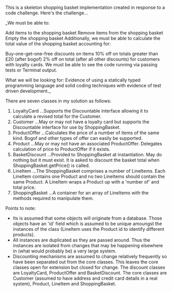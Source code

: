 This is a skeleton shopping basket implementation created in response to a code challenge. Here's the challenge...

_We must be able to:

Add items to the shopping basket
Remove items from the shopping basket
Empty the shopping basket
Additionally, we must be able to calculate the total value of the shopping basket accounting for:

Buy-one-get-one-free discounts on items
10% off on totals greater than £20 (after bogof)
2% off on total (after all other discounts) for customers with loyalty cards.
We must be able to see the code running via passing tests or Terminal output.

What we will be looking for:
Evidence of using a statically typed programming language and solid coding techniques with evidence of test driven development._

There are seven classes in my solution as follows:

1. LoyaltyCard
...Supports the Discountable interface allowing it to calculate a revised total for the Customer.
2. Customer
...May or may not have a loyalty card but supports the Discountable interface for use by ShoppingBasket.
3. ProductOffer
...Calculates the price of a number of items of the same kind. Bogof and other types of offer can easily be supported.
4. Product
...May or may not have an associated ProductOffer. Delegates calculation of price to ProductOffer if it exists.
5. BasketDiscount
...Provided to ShoppingBasket at instantiation. May do nothing but it must exist. It is asked to discount the basket total when ShoppingBasket.getPrice() is called. 
6. LineItem
...The ShoppingBasket comprises a number of LineItems. Each LineItem contains one Product and no two LineItems should contain the same Product. A LineItem wraps a Product up with a 'number of' and total price.
7. ShoppingBasket
...A container for an array of LineItems with the methods required to manipulate them.

Points to note:
+ Its is assumed that some objects will originate from a database. Those objects have an 'id' field which is assumed to be unique amoungst the instances of the class (LineItem uses the Product id to identify different products).
+ All instances are duplicated as they are passed around. Thus the instances are isolated from changes that may be happening elsewhere in (what would probably be) a very large system.
+ Discounting mechanisms are assumed to change relatively frequently so have been separated out from the core classes. This leaves the core classes open for extension but closed for change. The discount classes are LoyaltyCard, ProductOffer and BasketDiscount. The core classes are Customer (assumed to have address and credit card details in a real system), Product, LineItem and ShoppingBasket.